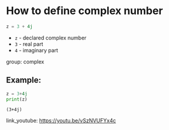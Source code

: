 # How to define complex number

```python
z = 3 + 4j
```

- `z` - declared complex number
- `3` - real part
- `4` - imaginary part

group: complex

## Example: 
```python
z = 3+4j
print(z)
```
```
(3+4j)

```

link_youtube: https://youtu.be/vSzNVUFYx4c
